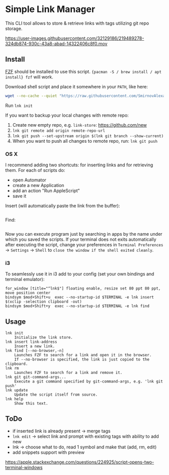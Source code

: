 # Simple Link Manager

This CLI tool allows to store & retrieve links with tags utilizing git repo storage.

https://user-images.githubusercontent.com/32129186/219489278-324db874-930c-43a8-abad-14322406c8f0.mov


## Install

[FZF](https://github.com/junegunn/fzf) should be installed to use this script. 
`{pacman -S / brew install / apt install} fzf` will work.

Download shell script and place it somewhere in your `PATH`, like here:
```bash
wget --no-cache --quiet "https://raw.githubusercontent.com/SmirnovAlexander/lnk/master/lnk" && chmod +x lnk && sudo mv lnk /usr/local/bin
```

Run `lnk init`

If you want to backup your local changes with remote repo:
1. Create new empty repo, e.g. `link-store`: https://github.com/new
2. `lnk git remote add origin remote-repo-url`
3. `lnk git push --set-upstream origin $(lnk git branch --show-current)`
4. When you want to push all changes to remote repo, run: `lnk git push`

### OS X

I recommend adding two shortcuts: for inserting links and for retrieving them.
For each of scripts do: 
- open Automator
- create a new Application
- add an action "Run AppleScript"
- save it

Insert (will automatically paste the link from the buffer):
```
```

Find:
```
```

Now you can execute program just by searching in apps by the name under which you saved the scripts.
If your terminal does not exits automatically after executing the script, change your preferences in `Terminal Preferences` -> `Settings` -> `Shell` to `close the window if the shell exited cleanly`.

### i3

To seamlessly use it in i3 add to your config (set your own bindings and terminal emulator):
```
for_window [title="^lnk$"] floating enable, resize set 80 ppt 80 ppt, move position center
bindsym $mod+Shift+u  exec --no-startup-id $TERMINAL -e lnk insert $(xclip -selection clipboard -out)
bindsym $mod+Shift+y  exec --no-startup-id $TERMINAL -e lnk find
```


## Usage

```
lnk init
    Initialize the link store.
lnk insert link-address
    Insert a new link.
lnk find [--no-browser,-n]
    Launches FZF to search for a link and open it in the browser.
    If --no-browser is specified, the link is just copied to the clipboard.
lnk rm
    Launches FZF to search for a link and remove it.
lnk git git-command-args...
    Execute a git command specified by git-command-args, e.g. 'lnk git push'
lnk update
    Update the script itself from source.
lnk help
    Show this text.
```

## ToDo

- if inserted link is already present -> merge tags
- `lnk edit` -> select link and prompt with existing tags with ability to add new
- lnk -> choose what to do, read 1 symbol and make that (add, rm, edit)
- add snippets support with preview


https://apple.stackexchange.com/questions/224925/script-opens-two-terminal-windows
